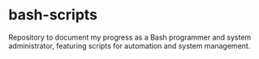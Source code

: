 # bash-scripts
Repository to document my progress as a Bash programmer and system administrator, featuring scripts for automation and system management.
